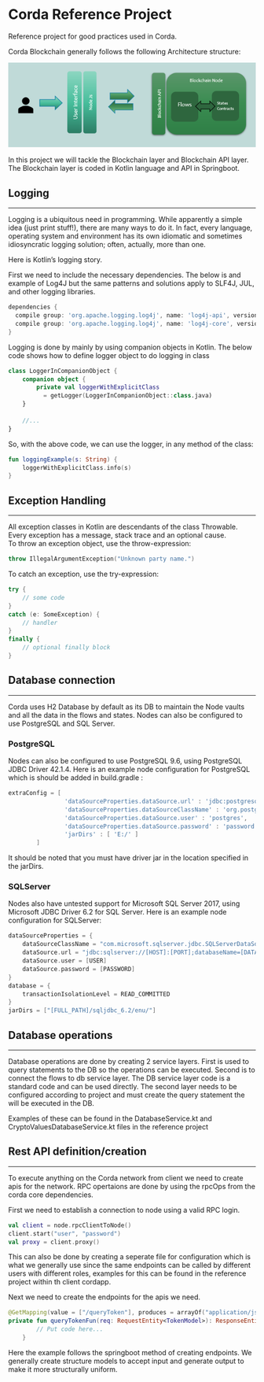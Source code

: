 # Corda Reference Project
Reference project for good practices used in Corda.

Corda Blockchain generally follows the following Architecture structure:

![Corda Architecture](./Architecture.png?raw=true "Corda Architecture")

In this project we will tackle the Blockchain layer and Blockchain API layer. The Blockchain layer is coded in Kotlin language and API in Springboot.

## Logging
----
Logging is a ubiquitous need in programming. While apparently a simple idea (just print stuff!), there are many ways to do it. In fact, every language, operating system and environment has its own idiomatic and sometimes idiosyncratic logging solution; often, actually, more than one.

Here is Kotlin’s logging story.

First we need to include the necessary dependencies. The below is and example of Log4J but the same patterns and solutions apply to SLF4J, JUL, and other logging libraries.

```gradle
dependencies {
  compile group: 'org.apache.logging.log4j', name: 'log4j-api', version: '2.12.0'
  compile group: 'org.apache.logging.log4j', name: 'log4j-core', version: '2.12.0'
}
```
Logging is done by mainly by using companion objects in Kotlin. The below code shows how to define logger object to do logging in class
```Kotlin
class LoggerInCompanionObject {
    companion object {
        private val loggerWithExplicitClass
          = getLogger(LoggerInCompanionObject::class.java)
    }
 
    //...
}
```
So, with the above code, we can use the logger, in any method of the class:
```Kotlin
fun loggingExample(s: String) {
    loggerWithExplicitClass.info(s)
}
```

## Exception Handling
---
All exception classes in Kotlin are descendants of the class Throwable. Every exception has a message, stack trace and an optional cause.<br>
To throw an exception object, use the throw-expression:
``` Kotlin
throw IllegalArgumentException("Unknown party name.")
```
To catch an exception, use the try-expression:
``` Kotlin
try {
    // some code
}
catch (e: SomeException) {
    // handler
}
finally {
    // optional finally block
}
```

## Database connection
---
Corda uses H2 Database by default as its DB to maintain the Node vaults and all the data in the flows and states. Nodes can also be configured to use PostgreSQL and SQL Server.

### PostgreSQL
Nodes can also be configured to use PostgreSQL 9.6, using PostgreSQL JDBC Driver 42.1.4. Here is an example node configuration for PostgreSQL which is should be added in build.gradle :
``` gradle
extraConfig = [
                'dataSourceProperties.dataSource.url' : 'jdbc:postgresql://localhost:5432/postgres',
                'dataSourceProperties.dataSourceClassName' : 'org.postgresql.ds.PGSimpleDataSource',
                'dataSourceProperties.dataSource.user' : 'postgres',
                'dataSourceProperties.dataSource.password' : 'password',
                'jarDirs' : [ 'E:/' ]
        ]
```
It should be noted that you must have driver jar in the location specified in the jarDirs.

### SQLServer
Nodes also have untested support for Microsoft SQL Server 2017, using Microsoft JDBC Driver 6.2 for SQL Server. Here is an example node configuration for SQLServer:
```gradle
dataSourceProperties = {
    dataSourceClassName = "com.microsoft.sqlserver.jdbc.SQLServerDataSource"
    dataSource.url = "jdbc:sqlserver://[HOST]:[PORT];databaseName=[DATABASE_NAME]"
    dataSource.user = [USER]
    dataSource.password = [PASSWORD]
}
database = {
    transactionIsolationLevel = READ_COMMITTED
}
jarDirs = ["[FULL_PATH]/sqljdbc_6.2/enu/"]
```

## Database operations
---
Database operations are done by creating 2 service layers. First is used to query statements to the DB so the operations can be executed. Second is to connect the flows to db service layer. The DB service layer code is a standard code and can be used directly. The second layer needs to be configured according to project and must create the query statement the will be executed in the DB.

Examples of these can be found in the DatabaseService.kt and CryptoValuesDatabaseService.kt files in the reference project 

## Rest API definition/creation
---
To execute anything on the Corda network from client we need to create apis for the network. RPC opertaions are done by using the rpcOps from the corda core dependencies. 

First we need to establish a connection to node using a valid RPC login.
``` Kotlin
val client = node.rpcClientToNode()
client.start("user", "password")
val proxy = client.proxy()
```
This can also be done by creating a seperate file for configuration which is what we generally use since the same endpoints can be called by different users with different roles, examples for this can be found in the reference project within th client cordapp.

Next we need to create the endpoints for the apis we need.
``` Kotlin
@GetMapping(value = ["/queryToken"], produces = arrayOf("application/json"))
private fun queryTokenFun(req: RequestEntity<TokenModel>): ResponseEntity<Any> {
        // Put code here...
    }
```
Here the example follows the springboot method of creating endpoints. We generally create structure models to accept input and generate output to make it more structurally uniform.